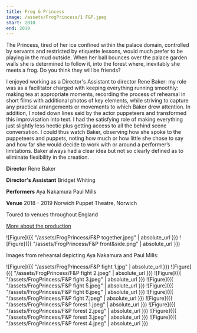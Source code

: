 ```yaml
---
title: Frog & Princess
image: /assets/FrogPrincess/1 F&P.jpeg
start: 2010
end: 2019
---
```


The Princess, tired of her ice confined within the palace domain, controlled by servants and restricted by etiquette lessons, would much prefer to be playing in the mud outside. When her ball bounces over the palace garden walls she is determined to follow it, into the forest where, inevitably she meets a frog. Do you think they will be friends?

I enjoyed working as a Director's Assistant to director Rene Baker: my role was as a facilitator
charged with keeping everything running smoothly: making tea at appropriate moments, recording the process of rehearsal in short films with additional photos of key elements, while striving to capture any practical arrangements or movements to which Baker drew attention. In addition, I noted down lines said by the actor puppeteers and transformed this improvisation into text. I had the satisfying role of making everything just slightly less hectic plus getting access to all the behind scene conversation. I could thus watch Baker, observing how she spoke to the puppeteers and puppets, noting how much or how little she chose to say and how far she would decide to work with or around a performer’s limitations. Baker always had a clear idea but not so clearly defined as to eliminate flexibility in the creation.

**Director**
Rene Baker

**Director's Assistant**
Bridget Whiting

**Performers**
Aya Nakamura
Paul Mills

**Venue**
2018 - 2019
Norwich Puppet Theatre, Norwich

Toured to venues throughout England

[More about the production](http://www.puppettheatre.co.uk/whats-on/puppetry/frog-and-princess)

![Figure]({{ "/assets/FrogPrincess/F&P together.jpeg" | absolute_url }})
![Figure]({{ "/assets/FrogPrincess/F&P front&side.png" | absolute_url }})

Images from rehearsal depicting Aya Nakamura and Paul Mills:

![Figure]({{ "/assets/FrogPrincess/F&P fight 1.jpg" | absolute_url }})
![Figure]({{ "/assets/FrogPrincess/F&P fight 2.jpeg" | absolute_url }})
![Figure]({{ "/assets/FrogPrincess/F&P fight 3.jpeg" | absolute_url }})
![Figure]({{ "/assets/FrogPrincess/F&P fight 5.jpeg" | absolute_url }})
![Figure]({{ "/assets/FrogPrincess/F&P fight 6.jpeg" | absolute_url }})
![Figure]({{ "/assets/FrogPrincess/F&P fight 7.jpeg" | absolute_url }})
![Figure]({{ "/assets/FrogPrincess/F&P forest 1.jpeg" | absolute_url }})
![Figure]({{ "/assets/FrogPrincess/F&P forest 2.jpeg" | absolute_url }})
![Figure]({{ "/assets/FrogPrincess/F&P forest 3.jpeg" | absolute_url }})
![Figure]({{ "/assets/FrogPrincess/F&P forest 4.jpeg" | absolute_url }})
